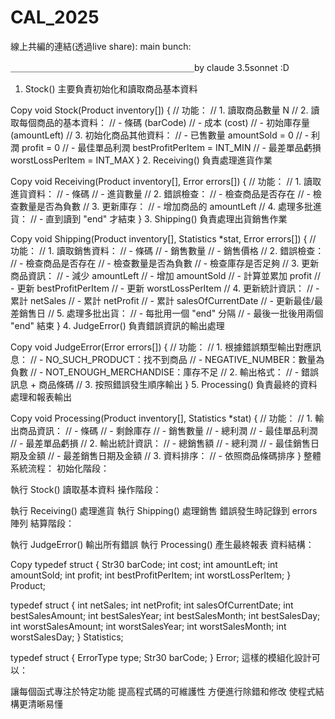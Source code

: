 # CAL_2025

線上共編的連結(透過live share):
main bunch:

＿＿＿＿＿＿＿＿＿＿＿＿＿＿＿＿＿＿＿＿＿by claude 3.5sonnet :D
1. Stock()
主要負責初始化和讀取商品基本資料

Copy
void Stock(Product inventory[]) {
    // 功能：
    // 1. 讀取商品數量 N
    // 2. 讀取每個商品的基本資料：
    //    - 條碼 (barCode)
    //    - 成本 (cost)
    //    - 初始庫存量 (amountLeft)
    // 3. 初始化商品其他資料：
    //    - 已售數量 amountSold = 0
    //    - 利潤 profit = 0
    //    - 最佳單品利潤 bestProfitPerItem = INT_MIN
    //    - 最差單品虧損 worstLossPerItem = INT_MAX
}
2. Receiving()
負責處理進貨作業

Copy
void Receiving(Product inventory[], Error errors[]) {
    // 功能：
    // 1. 讀取進貨資料：
    //    - 條碼
    //    - 進貨數量
    // 2. 錯誤檢查：
    //    - 檢查商品是否存在
    //    - 檢查數量是否為負數
    // 3. 更新庫存：
    //    - 增加商品的 amountLeft
    // 4. 處理多批進貨：
    //    - 直到讀到 "end" 才結束
}
3. Shipping()
負責處理出貨銷售作業

Copy
void Shipping(Product inventory[], Statistics *stat, Error errors[]) {
    // 功能：
    // 1. 讀取銷售資料：
    //    - 條碼
    //    - 銷售數量
    //    - 銷售價格
    // 2. 錯誤檢查：
    //    - 檢查商品是否存在
    //    - 檢查數量是否為負數
    //    - 檢查庫存是否足夠
    // 3. 更新商品資訊：
    //    - 減少 amountLeft
    //    - 增加 amountSold
    //    - 計算並累加 profit
    //    - 更新 bestProfitPerItem
    //    - 更新 worstLossPerItem
    // 4. 更新統計資訊：
    //    - 累計 netSales
    //    - 累計 netProfit
    //    - 累計 salesOfCurrentDate
    //    - 更新最佳/最差銷售日
    // 5. 處理多批出貨：
    //    - 每批用一個 "end" 分隔
    //    - 最後一批後用兩個 "end" 結束
}
4. JudgeError()
負責錯誤資訊的輸出處理

Copy
void JudgeError(Error errors[]) {
    // 功能：
    // 1. 根據錯誤類型輸出對應訊息：
    //    - NO_SUCH_PRODUCT：找不到商品
    //    - NEGATIVE_NUMBER：數量為負數
    //    - NOT_ENOUGH_MERCHANDISE：庫存不足
    // 2. 輸出格式：
    //    - 錯誤訊息 + 商品條碼
    // 3. 按照錯誤發生順序輸出
}
5. Processing()
負責最終的資料處理和報表輸出

Copy
void Processing(Product inventory[], Statistics *stat) {
    // 功能：
    // 1. 輸出商品資訊：
    //    - 條碼
    //    - 剩餘庫存
    //    - 銷售數量
    //    - 總利潤
    //    - 最佳單品利潤
    //    - 最差單品虧損
    // 2. 輸出統計資訊：
    //    - 總銷售額
    //    - 總利潤
    //    - 最佳銷售日期及金額
    //    - 最差銷售日期及金額
    // 3. 資料排序：
    //    - 依照商品條碼排序
}
整體系統流程：
初始化階段：

執行 Stock() 讀取基本資料
操作階段：

執行 Receiving() 處理進貨
執行 Shipping() 處理銷售
錯誤發生時記錄到 errors 陣列
結算階段：

執行 JudgeError() 輸出所有錯誤
執行 Processing() 產生最終報表
資料結構：

Copy
typedef struct {
    Str30 barCode;
    int cost;
    int amountLeft;
    int amountSold;
    int profit;
    int bestProfitPerItem;
    int worstLossPerItem;
} Product;

typedef struct {
    int netSales;
    int netProfit;
    int salesOfCurrentDate;
    int bestSalesAmount;
    int bestSalesYear;
    int bestSalesMonth;
    int bestSalesDay;
    int worstSalesAmount;
    int worstSalesYear;
    int worstSalesMonth;
    int worstSalesDay;
} Statistics;

typedef struct {
    ErrorType type;
    Str30 barCode;
} Error;
這樣的模組化設計可以：

讓每個函式專注於特定功能
提高程式碼的可維護性
方便進行除錯和修改
使程式結構更清晰易懂
